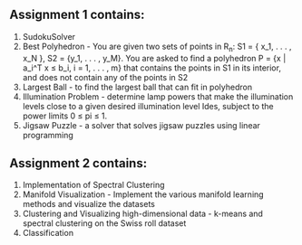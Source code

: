 ## Assignment 1 contains:
1. SudokuSolver 
2. Best Polyhedron - You are given two sets of points in R<sub>n</sub>:
S1 = \{ x_1, . . . , x_N \}, S2 = \{y_1, . . . , y_M\}.
You are asked to find a polyhedron
P = \{x | a_i^T x ≤ b_i, i = 1, . . . , m\}
that contains the points in S1 in its interior, and does not contain any of the points in S2
3. Largest Ball - to find the largest ball that can fit in polyhedron
4. Illumination Problem - determine lamp powers that make the illumination levels close to a given desired illumination level Ides, subject to the power limits 0 ≤ pi ≤ 1.
5. Jigsaw Puzzle - a solver that solves jigsaw puzzles using linear programming

## Assignment 2 contains:
1. Implementation of Spectral Clustering
2. Manifold Visualization - Implement the various manifold learning methods and visualize the datasets
3. Clustering and Visualizing high-dimensional data -  k-means and spectral clustering on the Swiss roll dataset
4. Classification